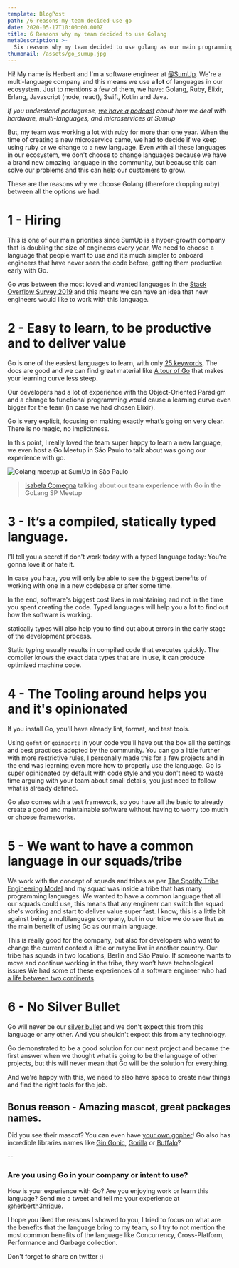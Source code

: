 ```yaml
---
template: BlogPost
path: /6-reasons-my-team-decided-use-go
date: 2020-05-17T10:00:00.000Z
title: 6 Reasons why my team decided to use Golang
metaDescription: >-
  Six reasons why my team decided to use golang as our main programming language
thumbnail: /assets/go_sumup.jpg
---
```


Hi! My name is Herbert and I'm a software engineer at [@SumUp](https://twitter.com/sumupeng). We're a multi-language company and this means we use **a lot** of languages in our ecosystem. Just to mentions a few of them, we have: Golang, Ruby, Elixir, Erlang, Javascript (node, react), Swift, Kotlin and Java.

_If you understand portuguese, [we have a podcast](https://hipsters.tech/hardware-multiplas-linguagens-e-microsservicos-na-sumup-hipsters-on-the-road-30/) about how we deal with hardware, multi-languages, and microservices at Sumup_

But, my team was working a lot with ruby for more than one year. When the time of creating a new microservice came, we had to decide if we keep using ruby or we change to a new language. Even with all these languages in our ecosystem, we don't choose to change languages because we have a brand new amazing language in the community, but because this can solve our problems and this can help our customers to grow.

These are the reasons why we choose Golang (therefore dropping ruby) between all the options we had.

# 1 - Hiring

This is one of our main priorities since SumUp is a hyper-growth company that is doubling the size of engineers every year,
We need to choose a language that people want to use and it’s much simpler to onboard engineers that have never seen the code before, getting them productive early with Go.

Go was between the most loved and wanted languages in the [Stack Overflow Survey 2019](https://insights.stackoverflow.com/survey/2019#most-loved-dreaded-and-wanted) and this means we can have an idea that new engineers would like to work with this language.

# 2 - Easy to learn, to be productive and to deliver value

Go is one of the easiest languages to learn, with only [25 keywords](https://golang.org/ref/spec#Keywords). The docs are good and we can find great material like [A tour of Go](https://tour.golang.org/welcome/1) that makes your learning curve less steep.

Our developers had a lot of experience with the Object-Oriented Paradigm and a change to functional programming would cause a learning curve even bigger for the team (in case we had chosen Elixir).

Go is very explicit, focusing on making exactly what’s going on very clear. There is no magic, no implicitness.

In this point, I really loved the team super happy to learn a new language, we even host a Go Meetup in São Paulo to talk about was going our experience with go.

<img src="/assets/go_sumup_meetup.jpg" alt="Golang meetup at SumUp in São Paulo" />

> [Isabela Comegna](https://www.linkedin.com/in/isabela-comegna-dos-santos/) talking about our team experience with Go in the GoLang SP Meetup

# 3 - It’s a compiled, statically typed language.

I'll tell you a secret if don't work today with a typed language today: You're gonna love it or hate it.

In case you hate, you will only be able to see the biggest benefits of working with one in a new codebase or after some time.

In the end, software's biggest cost lives in maintaining and not in the time you spent creating the code. Typed languages will help you a lot to find out how the software is working.

statically types will also help you to find out about errors in the early stage of the development process.

Static typing usually results in compiled code that executes quickly. The compiler knows the exact data types that are in use, it can produce optimized machine code.

# 4 - The Tooling around helps you and it's opinionated

If you install Go, you'll have already lint, format, and test tools.

Using `gofmt` or `goimports` in your code you'll have out the box all the settings and best practices adopted by the community.
You can go a little further with more restrictive rules, I personally made this for a few projects and in the end was learning even more how to properly use the language.
Go is super opinionated by default with code style and you don't need to waste time arguing with your team about small details, you just need to follow what is already defined.

Go also comes with a test framework, so you have all the basic to already create a good and maintainable software without having to worry too much or choose frameworks.

# 5 - We want to have a common language in our squads/tribe

We work with the concept of squads and tribes as per [The Spotify Tribe Engineering Model](https://medium.com/scaled-agile-framework/exploring-key-elements-of-spotifys-agile-scaling-model-471d2a23d7ea) and my squad was inside a tribe that has many programming languages. We wanted to have a common language that all our squads could use, this means that any engineer can switch the squad she's working and start to deliver value super fast. I know, this is a little bit against being a multilanguage company, but in our tribe we do see that as the main benefit of using Go as our main language.

This is really good for the company, but also for developers who want to change the current context a little or maybe live in another country.
Our tribe has squads in two locations, Berlin and São Paulo. If someone wants to move and continue working in the tribe, they won’t have technological issues
We had some of these experiences of a software engineer who had [a life between two continents](https://medium.com/inside-sumup/life-as-a-sumup-software-engineer-across-2-continents-c64e626eeee7).

# 6 - No Silver Bullet

Go will never be our [silver bullet](https://en.wikipedia.org/wiki/No_Silver_Bullet) and we don't expect this from this language or any other.
And you shouldn't expect this from any technology.

Go demonstrated to be a good solution for our next project and became the first answer when we thought what is going to be the language of other projects, but this will never mean that Go will be the solution for everything.

And we're happy with this, we need to also have space to create new things and find the right tools for the job.

## Bonus reason - Amazing mascot, great packages names.

Did you see their mascot? You can even have [your own gopher](https://gopherize.me/)!
Go also has incredible libraries names like [Gin Gonic](https://github.com/gin-gonic/gin), [Gorilla](https://www.gorillatoolkit.org/) or [Buffalo](https://gobuffalo.io/en/)?

--

### Are you using Go in your company or intent to use?

How is your experience with Go? Are you enjoying work or learn this language? Send me a tweet and tell me your experience at [@herberth3nrique](https://twitter.com/herberth3nrique).

I hope you liked the reasons I showed to you, I tried to focus on what are the benefits that the language bring to my team, so I try to not mention the most common benefits of the language like Concurrency, Cross-Platform, Performance and Garbage collection.

Don't forget to share on twitter :)
